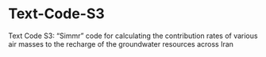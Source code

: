 # Text-Code-S3
Text Code S3: “Simmr” code for calculating the contribution rates of various air masses to the recharge of the groundwater resources across Iran

